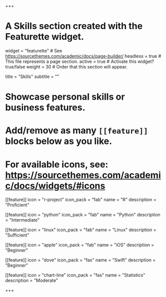 +++
# A Skills section created with the Featurette widget.
widget = "featurette"  # See https://sourcethemes.com/academic/docs/page-builder/
headless = true  # This file represents a page section.
active = true  # Activate this widget? true/false
weight = 30  # Order that this section will appear.

title = "Skills"
subtitle = ""

# Showcase personal skills or business features.
# 
# Add/remove as many `[[feature]]` blocks below as you like.
# 
# For available icons, see: https://sourcethemes.com/academic/docs/widgets/#icons

[[feature]]
  icon = "r-project"
  icon_pack = "fab"
  name = "R"
  description = "Proficient"

[[feature]]
  icon = "python"
  icon_pack = "fab"
  name = "Python"
  description = "Intermediate"
  
[[feature]]
  icon = "linux"
  icon_pack = "fab"
  name = "Linux"
  description = "Sufficient"
  
[[feature]]
  icon = "apple"
  icon_pack = "fab"
  name = "iOS"
  description = "Beginner"
  
[[feature]]
  icon = "dove"
  icon_pack = "fas"
  name = "Swift"
  description = "Beginner"
  
[[feature]]
  icon = "chart-line"
  icon_pack = "fas"
  name = "Statistics"
  description = "Moderate"

+++
